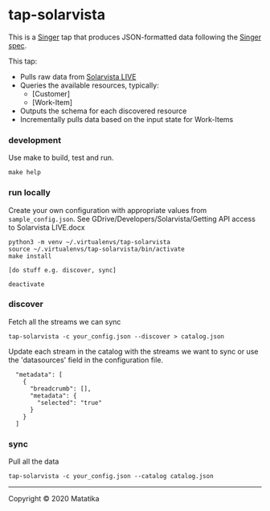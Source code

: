 # tap-solarvista

This is a [Singer](https://singer.io) tap that produces JSON-formatted data following the [Singer spec](https://github.com/singer-io/getting-started/blob/master/SPEC.md).

This tap:

- Pulls raw data from [Solarvista LIVE](https://api.solarvista.com)
- Queries the available resources, typically:
  	- [Customer]
  	- [Work-Item]
- Outputs the schema for each discovered resource
- Incrementally pulls data based on the input state for Work-Items


### development
Use make to build, test and run.
```
make help
```

### run locally

Create your own configuration with appropriate values from ```sample_config.json```.  See GDrive/Developers/Solarvista/Getting API access to Solarvista LIVE.docx

```
python3 -m venv ~/.virtualenvs/tap-solarvista
source ~/.virtualenvs/tap-solarvista/bin/activate
make install

[do stuff e.g. discover, sync]

deactivate
```

### discover
Fetch all the streams we can sync

```
tap-solarvista -c your_config.json --discover > catalog.json
```

Update each stream in the catalog with the streams we want to sync or use the 'datasources' field in the configuration file.

      "metadata": [
        {
          "breadcrumb": [],
          "metadata": {
            "selected": "true"
          }
        }
      ]


### sync
Pull all the data

```
tap-solarvista -c your_config.json --catalog catalog.json
```

---

Copyright &copy; 2020 Matatika
